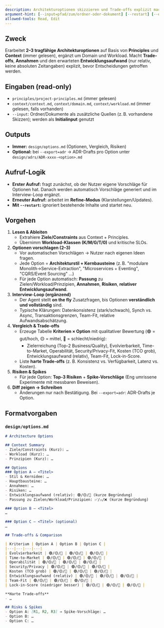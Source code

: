 ```yaml
---
description: Architekturoptionen skizzieren und Trade-offs explizit machen
argument-hint: [--input=pfad/zum/ordner-oder-dokument] [--restart] [--export=adr]
allowed-tools: Read, Edit
---
```


## Zweck
Erarbeitet **2–3 tragfähige Architekturoptionen** auf Basis von **Principles** und **Context** (immer gelesen), ergänzt um Domain und Workload. Macht **Trade-offs**, **Annahmen** und den erwarteten **Entwicklungsaufwand** (nur relativ, keine absoluten Zeitangaben) explizit, bevor Entscheidungen getroffen werden.

## Eingaben (read-only)
- `principles/project-principles.md` (immer gelesen)
- `context/context.md`, `context/domain.md`, `context/workload.md` (immer gelesen, falls vorhanden)
- `--input`: Ordner/Dokumente als zusätzliche Quellen (z. B. vorhandene Skizzen); werden als **Initialinput** genutzt

## Outputs
- **Immer:** `design/options.md` (Optionen, Vergleich, Risiken)
- **Optional:** bei `--export=adr` → ADR-Drafts pro Option unter `design/adrs/ADR-xxxx-<option>.md`

## Aufruf-Logik
- **Erster Aufruf:** fragt zunächst, ob der Nutzer eigene Vorschläge für Optionen hat. Danach werden automatisch Vorschläge generiert und im Interview-Loop ergänzt.
- **Erneuter Aufruf:** arbeitet im **Refine-Modus** (Klarstellungen/Updates).
- **Mit `--restart`:** ignoriert bestehende Inhalte und startet neu.

## Vorgehen
1) **Lesen & Ableiten**
   - Extrahiere **Ziele/Constraints** aus Context + Principles.
   - Übernimm **Workload-Klassen (K/M/G/T/0)** und kritische SLOs.
2) **Optionen vorschlagen (2–3)**
   - Vor automatischen Vorschlägen → Nutzer nach eigenen Ideen fragen.
   - Jede Option = **Architekturstil + Kernbausteine** (z. B. "modulare Monolith→Service-Extraction", "Microservices + Eventing", "CQRS/Event Sourcing" …)
   - Für jede Option automatisch: **Passung** zu Zielen/Workload/Prinzipien, **Annahmen**, **Risiken**, **relativer Entwicklungsaufwand**.
3) **Interview-Loop (ergänzend)**
   - Der Agent stellt **on the fly** Zusatzfragen, bis Optionen **verständlich und vollständig** sind.
   - Typische Klärungen: Datenkonsistenz (stark/schwach), Synch vs. Async, Transaktionsgrenzen, Team-Fit, relative Aufwandsabschätzung.
4) **Vergleich & Trade-offs**
   - Erzeuge Tabelle **Kriterien × Option** mit qualitativer Bewertung (🟢 = gut/hoch, 🟡 = mittel, 🔴 = schlecht/niedrig):
     - Zielerreichung (Top-2 Business/Quality), Evolvierbarkeit, Time-to-Market, Operabilität, Security/Privacy-Fit, Kosten (TCO grob), Entwicklungsaufwand (relativ), Team-Fit, Lock-in-Score.
   - Liste **harte Trade-offs** (z. B. Konsistenz vs. Verfügbarkeit, Latenz vs. Kosten).
5) **Risiken & Spikes**
   - Für jede Option: **Top-3 Risiken** + **Spike-Vorschläge** (Eng umrissene Experimente mit messbaren Beweisen).
6) **Diff zeigen → Schreiben**
   - Änderungen nur nach Bestätigung. Bei `--export=adr`: ADR-Drafts je Option.

## Formatvorgaben
### `design/options.md`
```md
# Architecture Options

## Context Summary
- Ziele/Constraints (Kurz): …
- Workload (Kurz): …
- Prinzipien (Kurz): …

## Options
### Option A – <Titel>
- Stil & Kernidee: …
- Hauptbausteine: …
- Annahmen: …
- Risiken: …
- Entwicklungsaufwand (relativ): 🟢/🟡/🔴 (kurze Begründung)
- Passung zu Zielen/Workload/Prinzipien: ✅/⚠️/❌ (kurze Begründung)

### Option B – <Titel>
…

### Option C – <Titel> (optional)
…

## Trade-offs & Comparison

| Kriterium | Option A | Option B | Option C |
|---|---|---|---|
| Evolvierbarkeit | 🟢/🟡/🔴 | 🟢/🟡/🔴 | 🟢/🟡/🔴 |
| Time-to-Market | 🟢/🟡/🔴 | 🟢/🟡/🔴 | 🟢/🟡/🔴 |
| Operabilität | 🟢/🟡/🔴 | 🟢/🟡/🔴 | 🟢/🟡/🔴 |
| Security/Privacy | 🟢/🟡/🔴 | 🟢/🟡/🔴 | 🟢/🟡/🔴 |
| Kosten (TCO grob) | 🟢/🟡/🔴 | 🟢/🟡/🔴 | 🟢/🟡/🔴 |
| Entwicklungsaufwand (relativ) | 🟢/🟡/🔴 | 🟢/🟡/🔴 | 🟢/🟡/🔴 |
| Team-Fit | 🟢/🟡/🔴 | 🟢/🟡/🔴 | 🟢/🟡/🔴 |
| Lock-in-Score (niedriger besser) | 🟢/🟡/🔴 | 🟢/🟡/🔴 | 🟢/🟡/🔴 |

**Harte Trade-offs**
- …

## Risks & Spikes
- Option A: [R1, R2, R3] → Spike-Vorschläge: …
- Option B: …
- Option C: …
